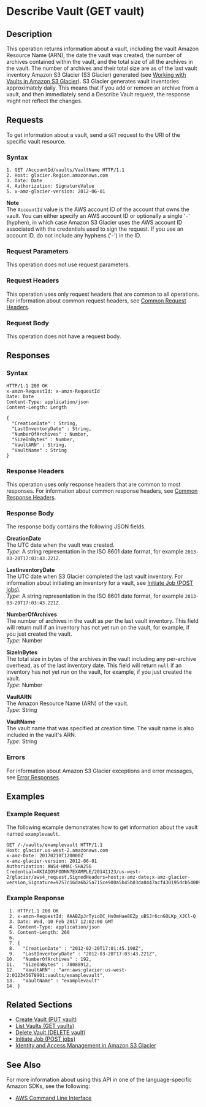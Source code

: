 # Describe Vault \(GET vault\)<a name="api-vault-get"></a>

## Description<a name="api-vault-get-description"></a>

This operation returns information about a vault, including the vault Amazon Resource Name \(ARN\), the date the vault was created, the number of archives contained within the vault, and the total size of all the archives in the vault\. The number of archives and their total size are as of the last vault inventory Amazon S3 Glacier \(S3 Glacier\) generated \(see [Working with Vaults in Amazon S3 Glacier](working-with-vaults.md)\)\. S3 Glacier generates vault inventories approximately daily\. This means that if you add or remove an archive from a vault, and then immediately send a Describe Vault request, the response might not reflect the changes\. 

## Requests<a name="api-vault-get-requests"></a>

To get information about a vault, send a `GET` request to the URI of the specific vault resource\.

### Syntax<a name="api-vault-get-requests-syntax"></a>

```
1. GET /AccountId/vaults/VaultName HTTP/1.1
2. Host: glacier.Region.amazonaws.com
3. Date: Date
4. Authorization: SignatureValue
5. x-amz-glacier-version: 2012-06-01
```

 

**Note**  
The `AccountId` value is the AWS account ID of the account that owns the vault\. You can either specify an AWS account ID or optionally a single '`-`' \(hyphen\), in which case Amazon S3 Glacier uses the AWS account ID associated with the credentials used to sign the request\. If you use an account ID, do not include any hyphens \('\-'\) in the ID\.

### Request Parameters<a name="api-vault-get-requests-parameters"></a>

This operation does not use request parameters\.

### Request Headers<a name="api-vault-get-requests-headers"></a>

This operation uses only request headers that are common to all operations\. For information about common request headers, see [Common Request Headers](api-common-request-headers.md)\.

### Request Body<a name="api-vault-get-requests-elements"></a>

This operation does not have a request body\.

## Responses<a name="api-vault-get-responses"></a>

### Syntax<a name="api-vault-get-responses-syntax"></a>

```
HTTP/1.1 200 OK
x-amzn-RequestId: x-amzn-RequestId
Date: Date
Content-Type: application/json
Content-Length: Length

{
  "CreationDate" : String,
  "LastInventoryDate" : String,
  "NumberOfArchives" : Number,
  "SizeInBytes" : Number,
  "VaultARN" : String,
  "VaultName" : String
}
```

### Response Headers<a name="api-vault-get-responses-headers"></a>

This operation uses only response headers that are common to most responses\. For information about common response headers, see [Common Response Headers](api-common-response-headers.md)\.

### Response Body<a name="api-vault-get-responses-elements"></a>

The response body contains the following JSON fields\.

**CreationDate**  
The UTC date when the vault was created\.   
*Type*: A string representation in the ISO 8601 date format, for example `2013-03-20T17:03:43.221Z`\.

**LastInventoryDate**  
The UTC date when S3 Glacier completed the last vault inventory\. For information about initiating an inventory for a vault, see [Initiate Job \(POST jobs\)](api-initiate-job-post.md)\.  
*Type*: A string representation in the ISO 8601 date format, for example `2013-03-20T17:03:43.221Z`\.

**NumberOfArchives**  
The number of archives in the vault as per the last vault inventory\. This field will return null if an inventory has not yet run on the vault, for example, if you just created the vault\.  
*Type*: Number

**SizeInBytes**  
The total size in bytes of the archives in the vault including any per\-archive overhead, as of the last inventory date\. This field will return `null` if an inventory has not yet run on the vault, for example, if you just created the vault\.  
*Type*: Number

**VaultARN**  
The Amazon Resource Name \(ARN\) of the vault\.  
*Type*: String

**VaultName**  
The vault name that was specified at creation time\. The vault name is also included in the vault's ARN\.  
*Type*: String

### Errors<a name="api-vault-get-responses-errors"></a>

For information about Amazon S3 Glacier exceptions and error messages, see [Error Responses](api-error-responses.md)\.

## Examples<a name="api-vault-get-examples"></a>

### Example Request<a name="api-vault-get-example-request"></a>

The following example demonstrates how to get information about the vault named `examplevault`\.

```
GET /-/vaults/examplevault HTTP/1.1
Host: glacier.us-west-2.amazonaws.com
x-amz-Date: 20170210T120000Z
x-amz-glacier-version: 2012-06-01
Authorization: AWS4-HMAC-SHA256 Credential=AKIAIOSFODNN7EXAMPLE/20141123/us-west-2/glacier/aws4_request,SignedHeaders=host;x-amz-date;x-amz-glacier-version,Signature=9257c16da6b25a715ce900a5b45b03da0447acf430195dcb540091b12966f2a2
```

### Example Response<a name="api-vault-get-example-response"></a>

```
 1. HTTP/1.1 200 OK
 2. x-amzn-RequestId: AAABZpJrTyioDC_HsOmHae8EZp_uBSJr6cnGOLKp_XJCl-Q
 3. Date: Wed, 10 Feb 2017 12:02:00 GMT
 4. Content-Type: application/json
 5. Content-Length: 260
 6. 
 7. {
 8.   "CreationDate" : "2012-02-20T17:01:45.198Z",
 9.   "LastInventoryDate" : "2012-03-20T17:03:43.221Z",
10.   "NumberOfArchives" : 192,
11.   "SizeInBytes" : 78088912,
12.   "VaultARN" : "arn:aws:glacier:us-west-2:012345678901:vaults/examplevault",
13.   "VaultName" : "examplevault"
14. }
```

## Related Sections<a name="related-sections-vault-get"></a>

 
+ [Create Vault \(PUT vault\)](api-vault-put.md)
+ [List Vaults \(GET vaults\)](api-vaults-get.md)
+ [Delete Vault \(DELETE vault\)](api-vault-delete.md)
+ [Initiate Job \(POST jobs\)](api-initiate-job-post.md)
+ [Identity and Access Management in Amazon S3 Glacier](auth-and-access-control.md)

## See Also<a name="api-vault-get_SeeAlso"></a>

For more information about using this API in one of the language\-specific Amazon SDKs, see the following:
+  [AWS Command Line Interface](https://docs.aws.amazon.com/cli/latest/reference/glacier/describe-vault.html) 